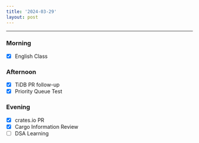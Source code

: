 ```yaml
---
title: '2024-03-29'
layout: post
---
```


---

### Morning

- [x] English Class

### Afternoon

- [x] TiDB PR follow-up
- [x] Priority Queue Test

### Evening

- [x] crates.io PR
- [x] Cargo Information Review
- [ ] DSA Learning
